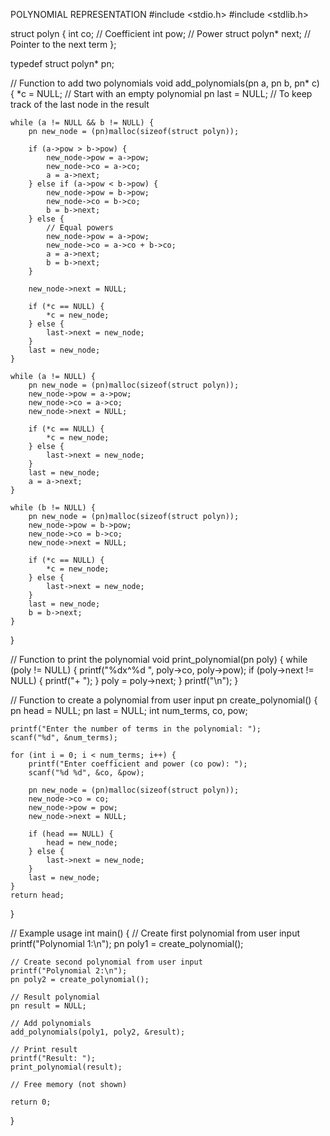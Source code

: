 POLYNOMIAL REPRESENTATION 
#include <stdio.h>
#include <stdlib.h>

struct polyn {
    int co;         // Coefficient
    int pow;       // Power
    struct polyn* next; // Pointer to the next term
};

typedef struct polyn* pn;

// Function to add two polynomials
void add_polynomials(pn a, pn b, pn* c) {
    *c = NULL; // Start with an empty polynomial
    pn last = NULL; // To keep track of the last node in the result

    while (a != NULL && b != NULL) {
        pn new_node = (pn)malloc(sizeof(struct polyn));
        
        if (a->pow > b->pow) {
            new_node->pow = a->pow;
            new_node->co = a->co;
            a = a->next;
        } else if (a->pow < b->pow) {
            new_node->pow = b->pow;
            new_node->co = b->co;
            b = b->next;
        } else {
            // Equal powers
            new_node->pow = a->pow;
            new_node->co = a->co + b->co;
            a = a->next;
            b = b->next;
        }
        
        new_node->next = NULL;
        
        if (*c == NULL) {
            *c = new_node;
        } else {
            last->next = new_node;
        }
        last = new_node;
    }

    while (a != NULL) {
        pn new_node = (pn)malloc(sizeof(struct polyn));
        new_node->pow = a->pow;
        new_node->co = a->co;
        new_node->next = NULL;

        if (*c == NULL) {
            *c = new_node;
        } else {
            last->next = new_node;
        }
        last = new_node;
        a = a->next;
    }

    while (b != NULL) {
        pn new_node = (pn)malloc(sizeof(struct polyn));
        new_node->pow = b->pow;
        new_node->co = b->co;
        new_node->next = NULL;

        if (*c == NULL) {
            *c = new_node;
        } else {
            last->next = new_node;
        }
        last = new_node;
        b = b->next;
    }
}

// Function to print the polynomial
void print_polynomial(pn poly) {
    while (poly != NULL) {
        printf("%dx^%d ", poly->co, poly->pow);
        if (poly->next != NULL) {
            printf("+ ");
        }
        poly = poly->next;
    }
    printf("\n");
}

// Function to create a polynomial from user input
pn create_polynomial() {
    pn head = NULL;
    pn last = NULL;
    int num_terms, co, pow;

    printf("Enter the number of terms in the polynomial: ");
    scanf("%d", &num_terms);

    for (int i = 0; i < num_terms; i++) {
        printf("Enter coefficient and power (co pow): ");
        scanf("%d %d", &co, &pow);
        
        pn new_node = (pn)malloc(sizeof(struct polyn));
        new_node->co = co;
        new_node->pow = pow;
        new_node->next = NULL;

        if (head == NULL) {
            head = new_node;
        } else {
            last->next = new_node;
        }
        last = new_node;
    }
    return head;
}

// Example usage
int main() {
    // Create first polynomial from user input
    printf("Polynomial 1:\n");
    pn poly1 = create_polynomial();

    // Create second polynomial from user input
    printf("Polynomial 2:\n");
    pn poly2 = create_polynomial();

    // Result polynomial
    pn result = NULL;

    // Add polynomials
    add_polynomials(poly1, poly2, &result);

    // Print result
    printf("Result: ");
    print_polynomial(result);

    // Free memory (not shown)

    return 0;
}
